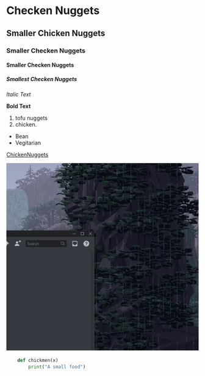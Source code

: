 # Checken Nuggets

## Smaller Chicken Nuggets

### Smaller Checken Nuggets

#### Smaller Checken Nuggets

##### Smallest Checken Nuggets

*Italic Text*

**Bold Text**

1. tofu nuggets
2. chicken.

* Bean 
* Vegitarian

[ChickenNuggets](https://en.wikipedia.org/wiki/Chicken_nugget)



![WaterFall](/assets/fall.png "ham")


```python
    def chickmen(x)
        print("A small food")
```

